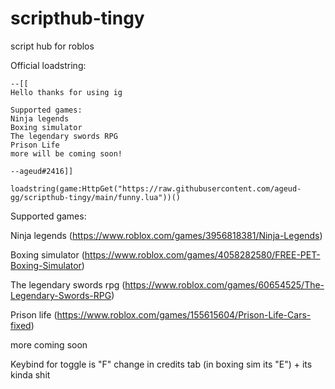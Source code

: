 # scripthub-tingy
script hub for roblos

Official loadstring:
```
--[[
Hello thanks for using ig

Supported games:
Ninja legends
Boxing simulator
The legendary swords RPG
Prison Life
more will be coming soon!

--ageud#2416]]

loadstring(game:HttpGet("https://raw.githubusercontent.com/ageud-gg/scripthub-tingy/main/funny.lua"))()
```



Supported games:

Ninja legends (https://www.roblox.com/games/3956818381/Ninja-Legends)

Boxing simulator (https://www.roblox.com/games/4058282580/FREE-PET-Boxing-Simulator)

The legendary swords rpg (https://www.roblox.com/games/60654525/The-Legendary-Swords-RPG)

Prison life (https://www.roblox.com/games/155615604/Prison-Life-Cars-fixed)

more coming soon

Keybind for toggle is "F" change in credits tab (in boxing sim its "E") + its kinda shit
